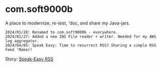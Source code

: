 # com.soft9000b
A place to modernize, re-test, 'doc, and share my Java-jars.

```
2024/01/28: Renamed to com.soft9000b - everywhere.
2024/01/27: Added a new INI File reader + writer. Needed for my AWS log aggregator.
2024/04/05: Speak Easy: Time to resurrect RSS? Sharing a simple RSS Feed 'Maker!
```
Story: [Speak-Easy RSS](https://soft9000.com/2024_04_05_RssJava.html)

